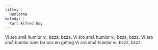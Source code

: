 ```yaml
---
title: |
  Humlorna
melody: |
  Karl Alfred boy
---
```

Vi äro små humlor vi, bzzz, bzzz. 
Vi äro små humlor vi, bzzz, bzzz. 
Vi äro små humlor som tar oss en geting 
Vi äro små humlor vi, bzzz, bzzz.